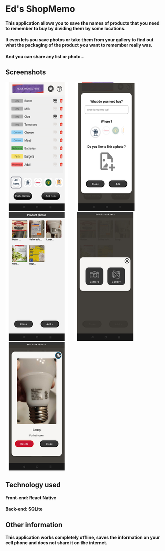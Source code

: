 # Ed's ShopMemo

<h4>This application allows you to save the names of products that you need to remember to buy by dividing them by some locations.</h4>
<h4>It even lets you save photos or take them from your gallery to find out what the packaging of the product you want to remember really was.</h4>
<h4>And you can share any list or photo..</h4>

## Screenshots

<img src="./assets/screenshot/a1.png" width="200" height="410"> &emsp; <img src="./assets/screenshot/a2.png" width="200" height="410">&emsp; <img src="./assets/screenshot/a3.png" width="200" height="410">&emsp; <img src="./assets/screenshot/a4.png" width="200" height="410">&emsp; <img src="./assets/screenshot/a5.png" width="200" height="410">

## Technology used

<h4>Front-end: React Native<h4>
<h4>Back-end: SQLite<h4>

## Other information

<h4>This application works completely offline, saves the information on your cell phone and does not share it on the internet.<h4>
